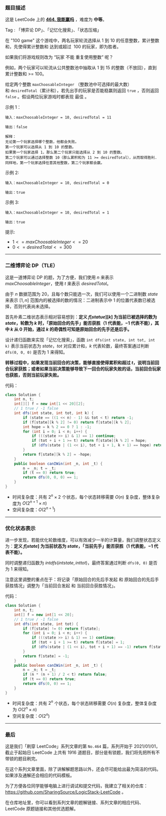 ### 题目描述

这是 LeetCode 上的 **[464. 我能赢吗](https://leetcode.cn/problems/can-i-win/solution/by-ac_oier-0ed9/)** ，难度为 **中等**。

Tag : 「博弈论 DP」、「记忆化搜索」、「状态压缩」



在 "100 game" 这个游戏中，两名玩家轮流选择从 $1$ 到 $10$ 的任意整数，累计整数和，先使得累计整数和 达到或超过  $100$ 的玩家，即为胜者。

如果我们将游戏规则改为 “玩家 不能 重复使用整数” 呢？

例如，两个玩家可以轮流从公共整数池中抽取从 $1$ 到 $15$ 的整数（不放回），直到累计整数和 >= $100$。

给定两个整数 `maxChoosableInteger` （整数池中可选择的最大数）和 `desiredTotal`（累计和），若先出手的玩家是否能稳赢则返回 `true` ，否则返回 `false` 。假设两位玩家游戏时都表现 最佳 。

示例 1：
```
输入：maxChoosableInteger = 10, desiredTotal = 11

输出：false

解释：
无论第一个玩家选择哪个整数，他都会失败。
第一个玩家可以选择从 1 到 10 的整数。
如果第一个玩家选择 1，那么第二个玩家只能选择从 2 到 10 的整数。
第二个玩家可以通过选择整数 10（那么累积和为 11 >= desiredTotal），从而取得胜利.
同样地，第一个玩家选择任意其他整数，第二个玩家都会赢。
```
示例 2:
```
输入：maxChoosableInteger = 10, desiredTotal = 0

输出：true
```
示例 3:
```
输入：maxChoosableInteger = 10, desiredTotal = 1

输出：true
```

提示:
* $1 <= maxChoosableInteger <= 20$
* $0 <= desiredTotal <= 300$

---

### 二维博弈论 DP（TLE）

这是一道博弈论 DP 的题，为了方便，我们使用 $n$ 来表示 $maxChoosableInteger$，使用 $t$ 来表示 $desiredTotal$。

由于 $n$ 数据范围为 $20$，且每个数只能选一次，我们可以使用一个二进制数 $state$ 来表示 $[1, n]$ 范围内的被选择的数的情况：二进制表示中 $1$ 的位置代表数已被选择，否则代表尚未选择。

首先朴素二维状态表示相对容易想到：**定义 $f[statue][k]$ 为当前已被选择的数为 $state$，轮数为 $k$ 时，「原始回合的先手」能否获胜（$1$ 代表能，$-1$ 代表不能），其中 $k$ 从 $0$ 开始，通过 $k$ 的奇偶性可知是原始回合的先手还是后手。**

设计递归函数来实现「记忆化搜索」，函数 `int dfs(int state, int tot, int k)` 表示当前状态为 $state$，$tot$ 对应累计和，$k$ 代表轮数，最终答案通过判断 `dfs(0, 0, 0)` 是否为 $1$ 来得知。

**转移过程中，如果发现当前回合的决策，能够直接使得累积和超过 $t$，说明当前回合玩家获胜；或者如果当前决策能够导致下一回合的玩家失败的话，当前回合玩家也获胜，否则当前玩家失败。**

代码：
```java
class Solution {
    int n, t;
    int[][] f = new int[1 << 20][2];
    // 1 true / -1 false
    int dfs(int state, int tot, int k) {
        if (state == ((1 << n) - 1) && tot < t) return -1;
        if (f[state][k % 2] != 0) return f[state][k % 2];
        int hope = k % 2 == 0 ? 1 : -1;
        for (int i = 0; i < n; i++) {
            if (((state >> i) & 1) == 1) continue;
            if (tot + i + 1 >= t) return f[state][k % 2] = hope;
            if (dfs(state | (1 << i), tot + i + 1, k + 1) == hope) return f[state][k % 2] = hope;
        }
        return f[state][k % 2] = -hope;
    }
    public boolean canIWin(int _n, int _t) {
        n = _n; t = _t;
        if (t == 0) return true;
        return dfs(0, 0, 0) == 1;
    }
}
```
* 时间复杂度：共有 $2^{n} \times 2$ 个状态，每个状态转移需要 $O(n)$ 复杂度，整体复杂度为 $O(2^{n + 1} \times n)$
* 空间复杂度：$O(2^{n + 1})$

---

### 优化状态表示

进一步发现，若能优化轮数维度，可以有效减少一半的计算量，我们调整状态定义为：**定义 $f[state]$ 为当前状态为 $state$，「当前先手」能否获胜（$1$ 代表能，$-1$ 代表不能）。**

同时调整递归函数为 $int dfs(int state, int tot)$，最终答案通过判断 `dfs(0, 0)` 是否为 $1$ 来得知。

注意这里调整的重点在于：将记录「原始回合的先后手发起 和 原始回合的先后手获胜情况」调整为「当前回合发起 和 当前回合获胜情况」。

代码：
```java
class Solution {
    int n, t;
    int[] f = new int[1 << 20];
    // 1 true / -1 false
    int dfs(int state, int tot) {
        if (f[state] != 0) return f[state];
        for (int i = 0; i < n; i++) {
            if (((state >> i) & 1) == 1) continue;
            if (tot + i + 1 >= t) return f[state] = 1;
            if (dfs(state | (1 << i), tot + i + 1) == -1) return f[state] = 1;
        }
        return f[state] = -1;
    }
    public boolean canIWin(int _n, int _t) {
        n = _n; t = _t;
        if (n * (n + 1) / 2 < t) return false;
        if (t == 0) return true;
        return dfs(0, 0) == 1;
    }
}
```
* 时间复杂度：共有 $2^{n}$ 个状态，每个状态转移需要 $O(n)$ 复杂度，整体复杂度为 $O(2^{n} \times n)$
* 空间复杂度：$O(2^{n})$

---

### 最后

这是我们「刷穿 LeetCode」系列文章的第 `No.464` 篇，系列开始于 2021/01/01，截止于起始日 LeetCode 上共有 1916 道题目，部分是有锁题，我们将先把所有不带锁的题目刷完。

在这个系列文章里面，除了讲解解题思路以外，还会尽可能给出最为简洁的代码。如果涉及通解还会相应的代码模板。

为了方便各位同学能够电脑上进行调试和提交代码，我建立了相关的仓库：https://github.com/SharingSource/LogicStack-LeetCode 。

在仓库地址里，你可以看到系列文章的题解链接、系列文章的相应代码、LeetCode 原题链接和其他优选题解。


